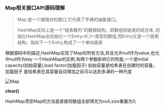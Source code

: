 ### Map相关接口API源码理解

> Map 是一个键值对的接口,它代表了字典的抽象接口。

> HashMap实际上是一个“链表散列”的数据结构，即数组和链表的结合体,
初始化HashMap会初始化一个Entry<K,V>类型的数组,而Entry又是一个链表结构，指向下一个Entry,构成了一个单向链表

根据源码中的描述,HashMap实现了Map的所有方法,并且允许null作为value,也允许null作为key
一个HashMap的实例,有两个参数影响它的性能,一个是initial capacity(初始容量),load factor(加载因子)
初始容量是哈希表在创建时的容量，加载因子 是哈希表在其容量自动增加之前可以达到多满的一种尺度

![Map](https://github.com/TakeaHeader/BlogNote/blob/master/map.png)

**clear()**

HashMap清空Map的方法是直接将数组全部填充为null,size重置为0;

